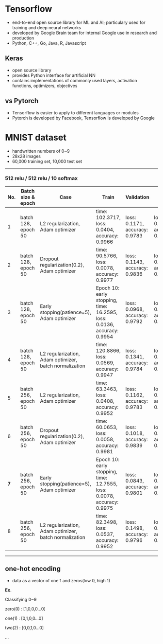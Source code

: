 # Tensorflow

+ end-to-end open source library for ML and AI; particulary used for training and deep neural networks
+ developed by Google Brain team for internal Google use in research and production
+ Python, C++, Go, Java, R, Javascript

## Keras

+ open source library
+ provides Python interface for artificial NN
+ contains implementations of commonly used layers, activation functions, optimizers, objectives

## vs Pytorch

+ Tensorflow is easier to apply to different languages or modules
+ Pytorch is developed by Facebook, Tensorflow is developed by Google

# MNIST dataset

+ handwritten numbers of 0~9
+ 28x28 images
+ 60,000 training set, 10,000 test set

---

### 512 relu / 512 relu / 10 softmax

No.|Batch size & epoch|Case|Train|Validation|Test|
|---|---|---|---|---|---|
|1|batch 128, epoch 50|L2 regularization, Adam optimizer|time: 102.3717, loss: 0.0404, accuracy: 0.9966|loss: 0.1171, accuracy: 0.9783|loss: 0.1078, accuracy: 0.9803|
|2|batch 128, epoch 50|Dropout regularization(0.2), Adam optimizer|time: 90.5766, loss: 0.0078, accuracy: 0.9977|loss: 0.1143, accuracy: 0.9836|loss: 0.1027, accuracy: 0.9843|
|3|batch 128, epoch 50|Early stopping(patience=5), Adam optimizer|Epoch 10: early stopping, time: 16.2595, loss: 0.0136, accuracy: 0.9954|loss: 0.0968, accuracy: 0.9792|loss: 0.0676, accuracy: 0.9802|
|4|batch 128, epoch 50|L2 regularization, Adam optimizer, batch normalization|time: 120.8866, loss: 0.0569, accuracy: 0.9947|loss: 0.1341, accuracy: 0.9784|loss: 0.1400, accuracy: 0.9760|
|5|batch 256, epoch 50|L2 regularization, Adam optimizer|time: 63.3463, loss: 0.0408, accuracy: 0.9952|loss: 0.1162, accuracy: 0.9783|loss: 0.1170, accuracy: 0.9765|
|6|batch 256, epoch 50|Dropout regularization(0.2), Adam optimizer|time: 60.0653, loss: 0.0058, accuracy: 0.9981|loss: 0.1018, accuracy: 0.9839|loss: 0.0938, accuracy: 0.9846|Epoch 10: early stopping, time: 12.7555, loss: 0.0078, accuracy: 0.9975|loss: 0.0843, accuracy: 0.9801|
|**7**|batch 256, epoch 50|Early stopping(patience=5), Adam optimizer|Epoch 10: early stopping, time: 12.7555, loss:  0.0078, accuracy: 0.9975|loss: 0.0843, accuracy: 0.9801|loss: 0.0654, accuracy: 0.9788|
|8|batch 256, epoch 50|L2 regularization, Adam optimizer, batch normalization|time: 82.3498, loss: 0.0537, accuracy: 0.9952|loss:  0.1498, accuracy: 0.9796|loss: 0.1318, accuracy: 0.9804|

---

## one-hot encoding

+ data as a vector of one 1 and zeros(low 0, high 1)

__Ex.__

Classifying 0~9

zero(0) : [1,0,0,0...0]

one(1) : [0,1,0,0...0]

two(2) : [0,0,1,0...0]

...